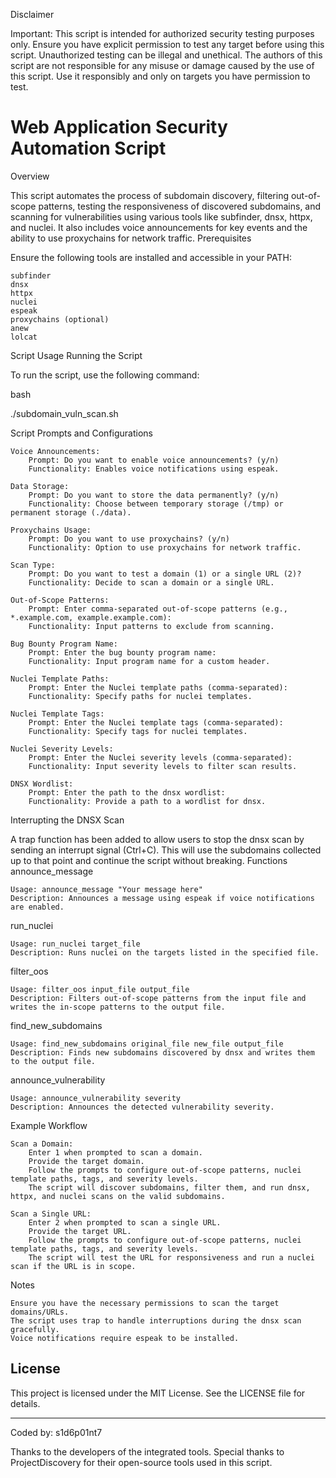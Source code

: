 Disclaimer

Important: This script is intended for authorized security testing purposes only. Ensure you have explicit permission to test any target before using this script. Unauthorized testing can be illegal and unethical. The authors of this script are not responsible for any misuse or damage caused by the use of this script. Use it responsibly and only on targets you have permission to test.



# Web Application Security Automation Script


Overview

This script automates the process of subdomain discovery, filtering out-of-scope patterns, testing the responsiveness of discovered subdomains, and scanning for vulnerabilities using various tools like subfinder, dnsx, httpx, and nuclei. It also includes voice announcements for key events and the ability to use proxychains for network traffic.
Prerequisites

Ensure the following tools are installed and accessible in your PATH:

    subfinder
    dnsx
    httpx
    nuclei
    espeak
    proxychains (optional)
    anew
    lolcat

Script Usage
Running the Script

To run the script, use the following command:

bash

./subdomain_vuln_scan.sh

Script Prompts and Configurations

    Voice Announcements:
        Prompt: Do you want to enable voice announcements? (y/n)
        Functionality: Enables voice notifications using espeak.

    Data Storage:
        Prompt: Do you want to store the data permanently? (y/n)
        Functionality: Choose between temporary storage (/tmp) or permanent storage (./data).

    Proxychains Usage:
        Prompt: Do you want to use proxychains? (y/n)
        Functionality: Option to use proxychains for network traffic.

    Scan Type:
        Prompt: Do you want to test a domain (1) or a single URL (2)?
        Functionality: Decide to scan a domain or a single URL.

    Out-of-Scope Patterns:
        Prompt: Enter comma-separated out-of-scope patterns (e.g., *.example.com, example.example.com):
        Functionality: Input patterns to exclude from scanning.

    Bug Bounty Program Name:
        Prompt: Enter the bug bounty program name:
        Functionality: Input program name for a custom header.

    Nuclei Template Paths:
        Prompt: Enter the Nuclei template paths (comma-separated):
        Functionality: Specify paths for nuclei templates.

    Nuclei Template Tags:
        Prompt: Enter the Nuclei template tags (comma-separated):
        Functionality: Specify tags for nuclei templates.

    Nuclei Severity Levels:
        Prompt: Enter the Nuclei severity levels (comma-separated):
        Functionality: Input severity levels to filter scan results.

    DNSX Wordlist:
        Prompt: Enter the path to the dnsx wordlist:
        Functionality: Provide a path to a wordlist for dnsx.

Interrupting the DNSX Scan

A trap function has been added to allow users to stop the dnsx scan by sending an interrupt signal (Ctrl+C). This will use the subdomains collected up to that point and continue the script without breaking.
Functions
announce_message

    Usage: announce_message "Your message here"
    Description: Announces a message using espeak if voice notifications are enabled.

run_nuclei

    Usage: run_nuclei target_file
    Description: Runs nuclei on the targets listed in the specified file.

filter_oos

    Usage: filter_oos input_file output_file
    Description: Filters out-of-scope patterns from the input file and writes the in-scope patterns to the output file.

find_new_subdomains

    Usage: find_new_subdomains original_file new_file output_file
    Description: Finds new subdomains discovered by dnsx and writes them to the output file.

announce_vulnerability

    Usage: announce_vulnerability severity
    Description: Announces the detected vulnerability severity.

Example Workflow

    Scan a Domain:
        Enter 1 when prompted to scan a domain.
        Provide the target domain.
        Follow the prompts to configure out-of-scope patterns, nuclei template paths, tags, and severity levels.
        The script will discover subdomains, filter them, and run dnsx, httpx, and nuclei scans on the valid subdomains.

    Scan a Single URL:
        Enter 2 when prompted to scan a single URL.
        Provide the target URL.
        Follow the prompts to configure out-of-scope patterns, nuclei template paths, tags, and severity levels.
        The script will test the URL for responsiveness and run a nuclei scan if the URL is in scope.

Notes

    Ensure you have the necessary permissions to scan the target domains/URLs.
    The script uses trap to handle interruptions during the dnsx scan gracefully.
    Voice notifications require espeak to be installed.
## License

This project is licensed under the MIT License. See the LICENSE file for details.

---

Coded by: s1d6p01nt7

Thanks to the developers of the integrated tools.
Special thanks to ProjectDiscovery for their open-source tools used in this script.
